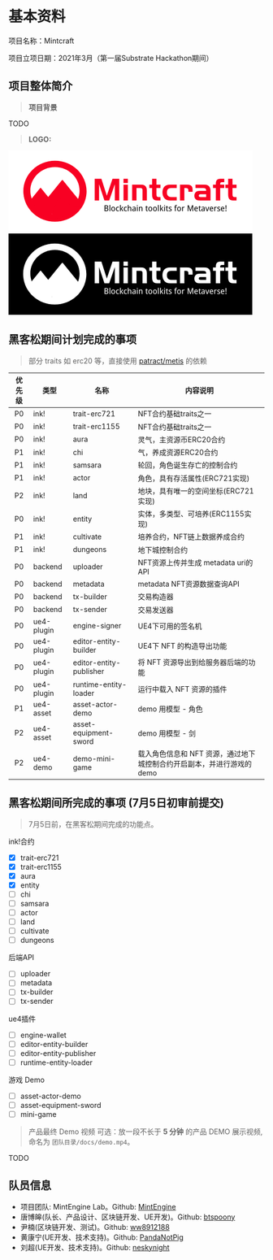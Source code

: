 # 基本资料

项目名称：Mintcraft

项目立项日期：2021年3月（第一届Substrate Hackathon期间）

## 项目整体简介

> **项目背景**

TODO

> **LOGO:**

![Logo Light][logo1]
![Logo Dark][logo2]

## 黑客松期间计划完成的事项

> 部分 traits 如 erc20 等，直接使用 [patract/metis](https://github.com/patractlabs/metis) 的依赖

| 优先级 | 类型 | 名称 | 内容说明 |
| :---: | ---- | ------ | ------------ |
| P0 | ink! | trait-erc721 | NFT合约基础traits之一 |
| P0 | ink! | trait-erc1155 | NFT合约基础traits之一 |
| P0 | ink! | aura | 灵气，主资源币ERC20合约 |
| P1 | ink! | chi | 气，养成资源ERC20合约 |
| P1 | ink! | samsara | 轮回，角色诞生存亡的控制合约 |
| P1 | ink! | actor | 角色，具有存活属性(ERC721实现) |
| P2 | ink! | land | 地块，具有唯一的空间坐标(ERC721实现) |
| P0 | ink! | entity | 实体，多类型、可培养(ERC1155实现) |
| P1 | ink! | cultivate | 培养合约，NFT链上数据养成合约 |
| P1 | ink! | dungeons | 地下城控制合约 |
| P0 | backend | uploader | NFT资源上传并生成 metadata uri的API |
| P0 | backend | metadata | metadata NFT资源数据查询API |
| P0 | backend | tx-builder | 交易构造器 |
| P0 | backend | tx-sender | 交易发送器 |
| P0 | ue4-plugin | engine-signer | UE4下可用的签名机 |
| P0 | ue4-plugin | editor-entity-builder | UE4下 NFT 的构造导出功能 |
| P0 | ue4-plugin | editor-entity-publisher | 将 NFT 资源导出到给服务器后端的功能 |
| P0 | ue4-plugin | runtime-entity-loader | 运行中载入 NFT 资源的插件 |
| P1 | ue4-asset | asset-actor-demo | demo 用模型 - 角色 |
| P2 | ue4-asset | asset-equipment-sword | demo 用模型 - 剑 |
| P2 | ue4-demo | demo-mini-game | 载入角色信息和 NFT 资源，通过地下城控制合约开启副本，并进行游戏的 demo |

## 黑客松期间所完成的事项 (7月5日初审前提交)

> 7月5日前，在黑客松期间完成的功能点。

ink!合约

- [x] trait-erc721
- [x] trait-erc1155
- [x] aura
- [x] entity
- [ ] chi
- [ ] samsara
- [ ] actor
- [ ] land
- [ ] cultivate
- [ ] dungeons

后端API

- [ ] uploader
- [ ] metadata
- [ ] tx-builder
- [ ] tx-sender

ue4插件

- [ ] engine-wallet
- [ ] editor-entity-builder
- [ ] editor-entity-publisher
- [ ] runtime-entity-loader

游戏 Demo

- [ ] asset-actor-demo
- [ ] asset-equipment-sword
- [ ] mini-game

> 产品最终 Demo 视频
> 可选：放一段不长于 **5 分钟** 的产品 DEMO 展示视频, 命名为 `团队目录/docs/demo.mp4`。

TODO

## 队员信息

- 项目团队: MintEngine Lab。Github: [MintEngine](https://github.com/MintEngine)
- 唐博皞(队长、产品设计、区块链开发、UE开发)。Github: [btspoony](https://github.com/btspoony)
- 尹楠(区块链开发、测试)。Github: [ww8912188](https://github.com/ww8912188)
- 黄康宁(UE开发、技术支持)。Github: [PandaNotPig](https://github.com/PandaNotPig)
- 刘超(UE开发、技术支持)。Github: [neskynight](https://github.com/neskynight)

[logo1]: docs/assets/logo_en_small.png "logo_small"
[logo2]: docs/assets/logo_en_white_small.png "logo_dark"
